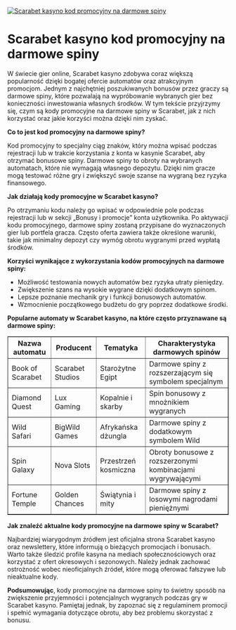 [![Scarabet kasyno kod promocyjny na darmowe spiny](https://123-caf.pages.dev/gitsignup.png)](https://vrmoo.ru/Bt82HjjY)

<h1>Scarabet kasyno kod promocyjny na darmowe spiny</h1> <p>W świecie gier online, Scarabet kasyno zdobywa coraz większą popularność dzięki bogatej ofercie automatów oraz atrakcyjnym promocjom. Jednym z najchętniej poszukiwanych bonusów przez graczy są darmowe spiny, które pozwalają na wypróbowanie wybranych gier bez konieczności inwestowania własnych środków. W tym tekście przyjrzymy się, czym są kody promocyjne na darmowe spiny w Scarabet, jak z nich korzystać oraz jakie korzyści można dzięki nim zyskać.</p>  <p><strong>Co to jest kod promocyjny na darmowe spiny?</strong></p> <p>Kod promocyjny to specjalny ciąg znaków, który można wpisać podczas rejestracji lub w trakcie korzystania z konta w kasynie Scarabet, aby otrzymać bonusowe spiny. Darmowe spiny to obroty na wybranych automatach, które nie wymagają własnego depozytu. Dzięki nim gracze mogą testować różne gry i zwiększyć swoje szanse na wygraną bez ryzyka finansowego.</p>  <p><strong>Jak działają kody promocyjne w Scarabet kasyno?</strong></p> <p>Po otrzymaniu kodu należy go wpisać w odpowiednie pole podczas rejestracji lub w sekcji „Bonusy i promocje” konta użytkownika. Po aktywacji kodu promocyjnego, darmowe spiny zostaną przypisane do wyznaczonych gier lub portfela gracza. Często oferta zawiera także określone warunki, takie jak minimalny depozyt czy wymóg obrotu wygranymi przed wypłatą środków.</p>  <p><strong>Korzyści wynikające z wykorzystania kodów promocyjnych na darmowe spiny:</strong></p> <ul> <li>Możliwość testowania nowych automatów bez ryzyka utraty pieniędzy.</li> <li>Zwiększenie szans na wysokie wygrane dzięki dodatkowym spinom.</li> <li>Lepsze poznanie mechanik gry i funkcji bonusowych automatów.</li> <li>Wzmocnienie początkowego budżetu do gry poprzez dodatkowe środki.</li> </ul>  <p><strong>Popularne automaty w Scarabet kasyno, na które często przyznawane są darmowe spiny:</strong></p> <table border="1" cellpadding="5" cellspacing="0" style="border-collapse: collapse; width: 100%; max-width: 600px;"> <thead> <tr> <th>Nazwa automatu</th> <th>Producent</th> <th>Tematyka</th> <th>Charakterystyka darmowych spinów</th> </tr> </thead> <tbody> <tr> <td>Book of Scarabet</td> <td>Scarabet Studios</td> <td>Starożytne Egipt</td> <td>Darmowe spiny z rozszerzającym się symbolem specjalnym</td> </tr> <tr> <td>Diamond Quest</td> <td>Lux Gaming</td> <td>Kopalnie i skarby</td> <td>Spin bonusowy z mnożnikiem wygranych</td> </tr> <tr> <td>Wild Safari</td> <td>BigWild Games</td> <td>Afrykańska dżungla</td> <td>Darmowe spiny z dodatkowym symbolem Wild</td> </tr> <tr> <td>Spin Galaxy</td> <td>Nova Slots</td> <td>Przestrzeń kosmiczna</td> <td>Obroty bonusowe z rozszerzonymi kombinacjami wygrywającymi</td> </tr> <tr> <td>Fortune Temple</td> <td>Golden Chances</td> <td>Świątynia i mity</td> <td>Darmowe spiny z losowymi nagrodami pieniężnymi</td> </tr> </tbody> </table>  <p><strong>Jak znaleźć aktualne kody promocyjne na darmowe spiny w Scarabet?</strong></p> <p>Najbardziej wiarygodnym źródłem jest oficjalna strona Scarabet kasyno oraz newslettery, które informują o bieżących promocjach i bonusach. Warto także śledzić profile kasyna na mediach społecznościowych oraz korzystać z ofert okresowych i sezonowych. Należy jednak zachować ostrożność wobec nieoficjalnych źródeł, które mogą oferować fałszywe lub nieaktualne kody.</p>  <p><strong>Podsumowując</strong>, kody promocyjne na darmowe spiny to świetny sposób na zwiększenie przyjemności i potencjalnych wygranych podczas gry w Scarabet kasyno. Pamiętaj jednak, by zapoznać się z regulaminem promocji i spełnić wymagania dotyczące obrotu, aby bez problemu skorzystać z bonusu.</p>